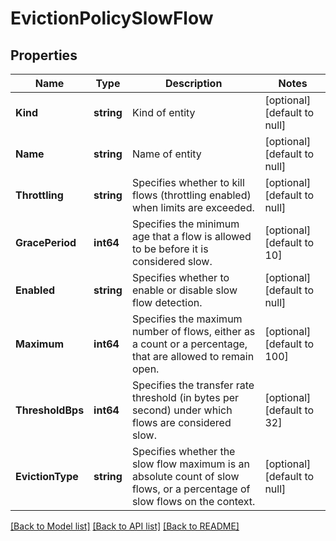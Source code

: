 # EvictionPolicySlowFlow

## Properties
Name | Type | Description | Notes
------------ | ------------- | ------------- | -------------
**Kind** | **string** | Kind of entity | [optional] [default to null]
**Name** | **string** | Name of entity | [optional] [default to null]
**Throttling** | **string** | Specifies whether to kill flows (throttling enabled) when limits are exceeded. | [optional] [default to null]
**GracePeriod** | **int64** | Specifies the minimum age that a flow is allowed to be before it is considered slow. | [optional] [default to 10]
**Enabled** | **string** | Specifies whether to enable or disable slow flow detection. | [optional] [default to null]
**Maximum** | **int64** | Specifies the maximum number of flows, either as a count or a percentage, that are allowed to remain open. | [optional] [default to 100]
**ThresholdBps** | **int64** | Specifies the transfer rate threshold (in bytes per second) under which flows are considered slow. | [optional] [default to 32]
**EvictionType** | **string** | Specifies whether the slow flow maximum is an absolute count of slow flows, or a percentage of slow flows on the context. | [optional] [default to null]

[[Back to Model list]](../README.md#documentation-for-models) [[Back to API list]](../README.md#documentation-for-api-endpoints) [[Back to README]](../README.md)


